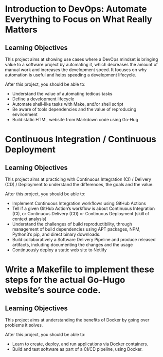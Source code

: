 # Introduction to DevOps: Automate Everything to Focus on What Really Matters
## Learning Objectives
This project aims at showing use cases where a DevOps mindset is bringing value to a software project by automating it, which decreases the amount of manual work and increases the development speed. It focuses on why automation is useful and helps speeding a development lifecycle.

After this project, you should be able to:

* Understand the value of automating tedious tasks
* Define a development lifecycle
* Automate shell-like tasks with Make, and/or shell script
* Be aware of tools dependencies and the value of reproducing environment
* Build static HTML website from Markdown code using Go-Hug

# Continuous Integration / Continuous Deployment
## Learning Objectives
This project aims at practicing with Continuous Integration (CI) / Delivery (CD) / Deployment to understand the differences, the goals and the value.

After this project, you should be able to:

* Implement Continuous Integration workflows using GitHub Actions
* Tell if a given GitHub Action’s workflow is about Continuous Integration (CI), or Continuous Delivery (CD) or Continuous Deployment (skill of context analysis)
* Understand the challenges of build reproductibility, through management of build dependencies using APT packages, NPM, Python3’s pip, and direct binary downloads.
* Build collaboratively a Software Delivery Pipeline and produce released artifacts, including documenting the changes and the usage
* Continuously deploy a static web site to Netlify


# Write a Makefile to implement these steps for the actual Go-Hugo website’s source code.

## Learning Objectives

This project aims at understanding the benefits of Docker by going over problems it solves.

After this project, you should be able to:

* Learn to create, deploy, and run applications via Docker containers.
* Build and test software as part of a CI/CD pipeline, using Docker.
